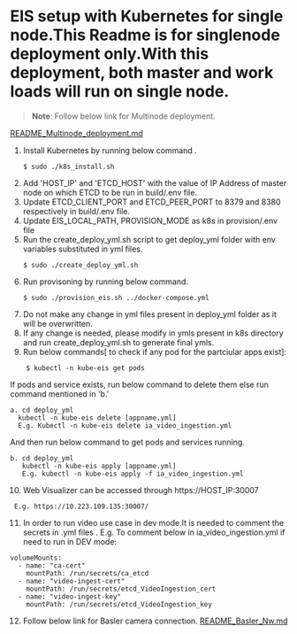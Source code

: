 # EIS setup with Kubernetes for single node.This Readme is for singlenode deployment only.With this deployment, both master and work loads will run on single node.

> **Note**: Follow below link for Multinode deployment.

[README_Multinode_deployment.md](README_Multinode_deployment.md)

1. Install Kubernetes by running below command . 
    ```
    $ sudo ./k8s_install.sh
    ```
2. Add 'HOST_IP' and 'ETCD_HOST' with the value of IP Address of master node on which ETCD to be run in build/.env file.
3. Update ETCD_CLIENT_PORT and ETCD_PEER_PORT to 8379 and 8380 respectively in build/.env file.
4. Update EIS_LOCAL_PATH, PROVISION_MODE as k8s in provision/.env file
5. Run the create_deploy_yml.sh script to get deploy_yml folder with env variables substituted in yml files.
    ```
    $ sudo ./create_deploy_yml.sh
    ```
6. Run provisoning by running below command.
    ```
    $ sudo ./provision_eis.sh ../docker-compose.yml
    ```
7. Do not make any change in yml files present in deploy_yml folder as it will be overwritten.
8. If any change is needed, please modify in ymls present in k8s directory and run create_deploy_yml.sh to generate final ymls.
9. Run below commands[ to check if any pod for the partciular apps exist]:
```
    $ kubectl -n kube-eis get pods
```
   If pods and service exists, run below command to delete them else run command mentioned in 'b.'
  ```
 a. cd deploy_yml
    kubectl -n kube-eis delete [appname.yml]
    E.g. Kubectl -n kube-eis delete ia_video_ingestion.yml
  ```
And then run below command to get pods and services running.
```
b. cd deploy_yml 
   kubectl -n kube-eis apply [appname.yml] 
   E.g. kubectl -n kube-eis apply -f ia_video_ingestion.yml
```
10. Web Visualizer can be accessed through https://HOST_IP:30007
```
 E.g. https://10.223.109.135:30007/
```
11. In order to run video use case in dev mode.It is needed to comment the secrets in .yml files .
E.g. To comment below in ia_video_ingestion.yml if need to run in DEV mode:
  ```
  volumeMounts:
    - name: "ca-cert"
      mountPath: /run/secrets/ca_etcd
    - name: "video-ingest-cert"
      mountPath: /run/secrets/etcd_VideoIngestion_cert
    - name: "video-ingest-key"
      mountPath: /run/secrets/etcd_VideoIngestion_key
  ```
12. Follow below link for Basler camera connection.
[README_Basler_Nw.md](README_Basler_Nw.md)
